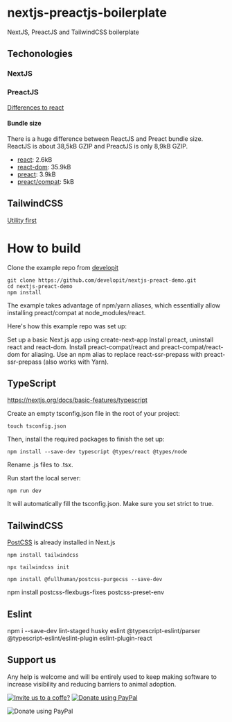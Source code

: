 # nextjs-preactjs-boilerplate
NextJS, PreactJS and TailwindCSS boilerplate

## Techonologies
### NextJS

### PreactJS
[Differences to react](https://preactjs.com/guide/v10/differences-to-react)

#### Bundle size
There is a huge difference between ReactJS and Preact bundle size. ReactJS is about 38,5kB GZIP and PreactJS is only 8,9kB GZIP.

- [react](https://bundlephobia.com/result?p=react@16.13.1): 2.6kB
- [react-dom](https://bundlephobia.com/result?p=react-dom@16.13.1): 35.9kB
- [preact](https://bundlephobia.com/result?p=preact@10.4.4): 3.9kB
- [preact/compat](https://bundlephobia.com/result?p=preact-compat@3.19.0): 5kB

## TailwindCSS
[Utility first](https://tailwindcss.com/docs/utility-first/)

# How to build
Clone the example repo from [developit](https://github.com/developit/nextjs-preact-demo)

```shell script
git clone https://github.com/developit/nextjs-preact-demo.git
cd nextjs-preact-demo
npm install
```

The example takes advantage of npm/yarn aliases, which essentially allow installing preact/compat at node_modules/react.

Here's how this example repo was set up:

Set up a basic Next.js app using create-next-app
Install preact, uninstall react and react-dom.
Install preact-compat/react and preact-compat/react-dom for aliasing.
Use an npm alias to replace react-ssr-prepass with preact-ssr-prepass (also works with Yarn).

## TypeScript
https://nextjs.org/docs/basic-features/typescript

Create an empty tsconfig.json file in the root of your project:
```shell script
touch tsconfig.json
```

Then, install the required packages to finish the set up:
```shell script
npm install --save-dev typescript @types/react @types/node
```

Rename .js files to .tsx.

Run start the local server:
```shell script
npm run dev
```

It will automatically fill the tsconfig.json. Make sure you set strict to true.

## TailwindCSS
[PostCSS](https://nextjs.org/docs/advanced-features/customizing-postcss-config) is already installed in Next.js

`npm install tailwindcss`

`npx tailwindcss init`

`npm install @fullhuman/postcss-purgecss --save-dev`

npm install postcss-flexbugs-fixes postcss-preset-env

## Eslint
npm i --save-dev lint-staged husky eslint @typescript-eslint/parser @typescript-eslint/eslint-plugin eslint-plugin-react

## Support us
Any help is welcome and will be entirely used to keep making software to increase visibility and reducing barriers to animal adoption.

[![Invite us to a coffe?](https://drive.google.com/uc?export=view&id=1YeObFENYFAuZ3SrTARlMjoTHbSsc1J_8 "Invite us to a coffe?")](https://www.buymeacoffee.com/pepecos)
[![Donate using PayPal](https://drive.google.com/uc?export=view&id=1fsa448kpXt7AnoorEoqGNQz_PxsXv1fP "Donate using PayPal")](https://www.paypal.com/cgi-bin/webscr?cmd=_s-xclick&hosted_button_id=HB665ALYKDD6L&source=url)

![Donate using PayPal](https://drive.google.com/uc?export=view&id=1cVI7LvOY7sqts02mb4njuja3dHm7XiAN "Donate using PayPal")
